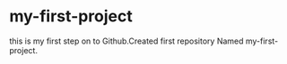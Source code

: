 # my-first-project

this is my first step on to Github.Created first repository Named my-first-project.
